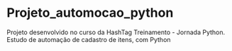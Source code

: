 # Projeto_automocao_python

Projeto desenvolvido no curso da HashTag Treinamento - Jornada Python. Estudo de automação de cadastro de itens, com Python
